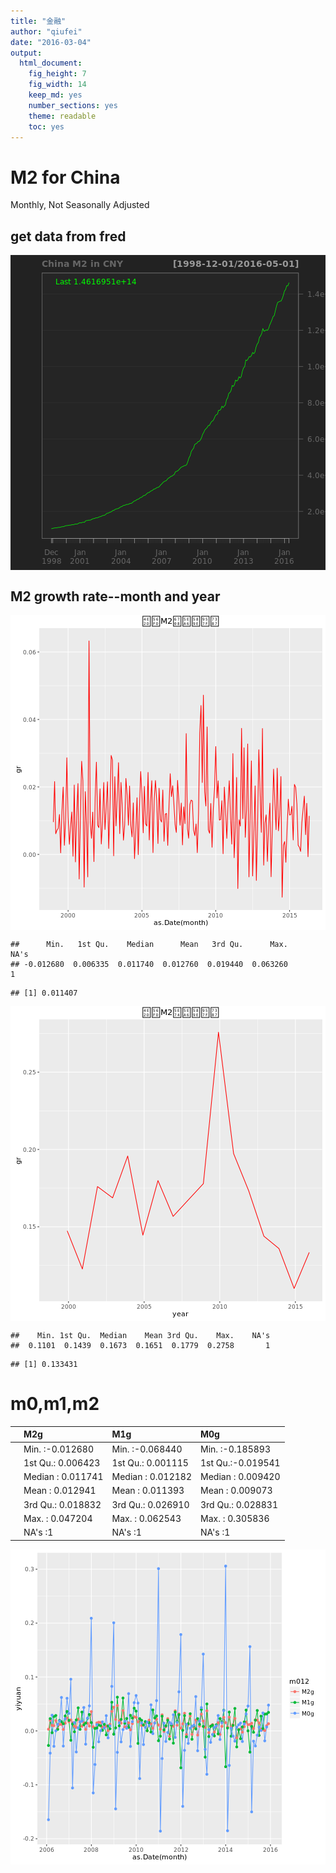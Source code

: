 ```yaml
---
title: "金融"
author: "qiufei"
date: "2016-03-04"
output: 
  html_document: 
    fig_height: 7
    fig_width: 14
    keep_md: yes
    number_sections: yes
    theme: readable
    toc: yes
---
```





# M2 for China

Monthly, Not Seasonally Adjusted

## get data from fred

<img src="figure/m2 of china-1.png" title="plot of chunk m2 of china" alt="plot of chunk m2 of china" style="display: block; margin: auto;" />


## M2 growth rate--month and year

<img src="figure/growth rate-1.png" title="plot of chunk growth rate" alt="plot of chunk growth rate" style="display: block; margin: auto;" />

```
##      Min.   1st Qu.    Median      Mean   3rd Qu.      Max.      NA's 
## -0.012680  0.006335  0.011740  0.012760  0.019440  0.063260         1
```

```
## [1] 0.011407
```

<img src="figure/growth rate-2.png" title="plot of chunk growth rate" alt="plot of chunk growth rate" style="display: block; margin: auto;" />

```
##    Min. 1st Qu.  Median    Mean 3rd Qu.    Max.    NA's 
##  0.1101  0.1439  0.1673  0.1651  0.1779  0.2758       1
```

```
## [1] 0.133431
```

# m0,m1,m2


|   |     M2g          |     M1g          |     M0g          |
|:--|:-----------------|:-----------------|:-----------------|
|   |Min.   :-0.012680 |Min.   :-0.068440 |Min.   :-0.185893 |
|   |1st Qu.: 0.006423 |1st Qu.: 0.001115 |1st Qu.:-0.019541 |
|   |Median : 0.011741 |Median : 0.012182 |Median : 0.009420 |
|   |Mean   : 0.012941 |Mean   : 0.011393 |Mean   : 0.009073 |
|   |3rd Qu.: 0.018832 |3rd Qu.: 0.026910 |3rd Qu.: 0.028831 |
|   |Max.   : 0.047204 |Max.   : 0.062543 |Max.   : 0.305836 |
|   |NA's   :1         |NA's   :1         |NA's   :1         |

<img src="figure/m0m1m2-1.png" title="plot of chunk m0m1m2" alt="plot of chunk m0m1m2" style="display: block; margin: auto;" />


